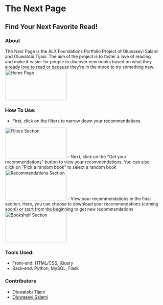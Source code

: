 # The Next Page
## Find Your Next Favorite Read!

### About
The Next Page is the ALX Foundations Portfolio Project of Oluwaseyi Salami and Oluwatobi Tijani. The aim of the project is to foster a love of reading and make it easier for people to discover new books based on what they already love to read or because they're in the mood to try something new.
<img src="https://i.imgur.com/KBAviT9.png" alt="Home Page" style="height: 100px; width:200px;"/>

### How To Use:
- First, click on the filters to narrow down your recommendations
<img src="https://i.imgur.com/GjYeGHN.png" alt="Filters Section" style="height: 100px; width:200px;"/>
- Next, click on the "Get your recommendations" button to view your recommendations. You can also click on "Pick a random book" to select a random book
<img src="https://i.imgur.com/CfOQmOc.png" alt="Recommendations Section" style="height: 100px; width:200px;"/>
- View your recommendations in the final section. Here, you can choose to download your recommendations (coming soon!) or start from the beginning to get new recommendations
<img src="https://i.imgur.com/X6UGnVV.png" alt="Bookshelf Section" style="height: 100px; width:200px;"/>

### Tools Used:
- Front-end: HTML/CSS, jQuery
- Back-end: Python, MySQL, Flask

### Contributors
- [Oluwatobi Tijani](https://github.com/tobi-tobes)
- [Oluwaseyi Salami](https://github.com/Pinerealm)
